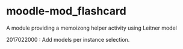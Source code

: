 moodle-mod_flashcard
====================

A module providing a memoizong helper activity using Leitner model

2017022000 : Add models per instance selection.